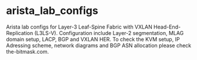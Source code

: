 # arista_lab_configs
Arista lab configs for Layer-3 Leaf-Spine Fabric with VXLAN Head-End-Replication (L3LS-V).
Configuration include Layer-2 segmentation, MLAG domain setup, LACP, BGP and VXLAN HER.
To check the KVM setup, IP Adressing scheme, network diagrams and BGP ASN allocation please check the-bitmask.com.
